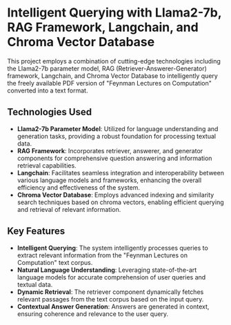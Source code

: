 # Intelligent Querying with Llama2-7b, RAG Framework, Langchain, and Chroma Vector Database

This project employs a combination of cutting-edge technologies including the Llama2-7b parameter model, RAG (Retriever-Answerer-Generator) framework, Langchain, and Chroma Vector Database to intelligently query the freely available PDF version of "Feynman Lectures on Computation" converted into a text format.

## Technologies Used

- **Llama2-7b Parameter Model**: Utilized for language understanding and generation tasks, providing a robust foundation for processing textual data.
- **RAG Framework**: Incorporates retriever, answerer, and generator components for comprehensive question answering and information retrieval capabilities.
- **Langchain**: Facilitates seamless integration and interoperability between various language models and frameworks, enhancing the overall efficiency and effectiveness of the system.
- **Chroma Vector Database**: Employs advanced indexing and similarity search techniques based on chroma vectors, enabling efficient querying and retrieval of relevant information.

## Key Features

- **Intelligent Querying**: The system intelligently processes queries to extract relevant information from the "Feynman Lectures on Computation" text corpus.
- **Natural Language Understanding**: Leveraging state-of-the-art language models for accurate comprehension of user queries and textual data.
- **Dynamic Retrieval**: The retriever component dynamically fetches relevant passages from the text corpus based on the input query.
- **Contextual Answer Generation**: Answers are generated in context, ensuring coherence and relevance to the user query.

